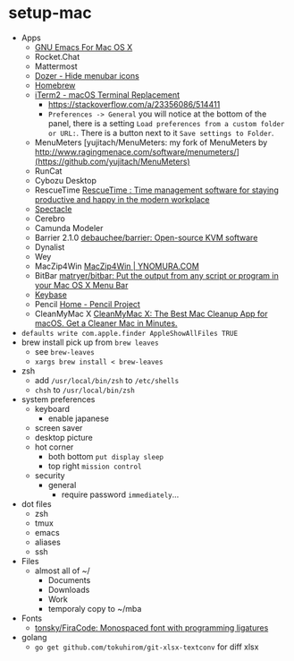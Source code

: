 # setup-mac

- Apps
  - [GNU Emacs For Mac OS X](https://emacsformacosx.com/)
  - Rocket.Chat
  - Mattermost
  - [Dozer - Hide menubar icons](https://dozermac.com/)
  - [Homebrew](https://brew.sh/)
  - [iTerm2 - macOS Terminal Replacement](https://www.iterm2.com/)
    - https://stackoverflow.com/a/23356086/514411
    - `Preferences -> General` you will notice at the bottom of the panel, there is a setting `Load preferences from a custom folder or URL:`. There is a button next to it `Save settings to Folder`.
  - MenuMeters [yujitach/MenuMeters: my fork of MenuMeters by http://www.ragingmenace.com/software/menumeters/](https://github.com/yujitach/MenuMeters)
  - RunCat
  - Cybozu Desktop
  - RescueTime [RescueTime : Time management software for staying productive and happy in the modern workplace](https://www.rescuetime.com/)
  - [Spectacle](https://www.spectacleapp.com/)
  - Cerebro
  - Camunda Modeler
  - Barrier 2.1.0 [debauchee/barrier: Open-source KVM software](https://github.com/debauchee/barrier)
  - Dynalist
  - Wey
  - MacZip4Win [MacZip4Win | YNOMURA.COM](http://ynomura.com/home/?page_id=116)
  - BitBar [matryer/bitbar: Put the output from any script or program in your Mac OS X Menu Bar](https://github.com/matryer/bitbar)
  - [Keybase](https://keybase.io/docs/the_app/install_macos)
  - Pencil [Home - Pencil Project](http://pencil.evolus.vn/)
  - CleanMyMac X [CleanMyMac X: The Best Mac Cleanup App for macOS. Get a Cleaner Mac in Minutes.](https://macpaw.com/cleanmymac)
- `defaults write com.apple.finder AppleShowAllFiles TRUE`
- brew install pick up from `brew leaves`
  - see `brew-leaves`
  - `xargs brew install < brew-leaves`
- zsh
  - add `/usr/local/bin/zsh` to `/etc/shells`
  - `chsh` to `/usr/local/bin/zsh`
- system preferences
  - keyboard
    - enable japanese
  - screen saver
  - desktop picture
  - hot corner
    - both bottom `put display sleep`
    - top right `mission control`
  - security
    - general
      - require password `immediately`...
- dot files
  - zsh
  - tmux
  - emacs
  - aliases
  - ssh
- Files
  - almost all of ~/
    - Documents
    - Downloads
    - Work
    - temporaly copy to ~/mba
- Fonts
  - [tonsky/FiraCode: Monospaced font with programming ligatures](https://github.com/tonsky/FiraCode)
- golang
  - `go get github.com/tokuhirom/git-xlsx-textconv` for diff xlsx
